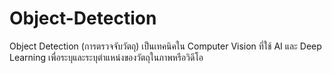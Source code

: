 # Object-Detection
Object Detection (การตรวจจับวัตถุ) เป็นเทคนิคใน Computer Vision ที่ใช้ AI และ Deep Learning เพื่อระบุและระบุตำแหน่งของวัตถุในภาพหรือวิดีโอ
